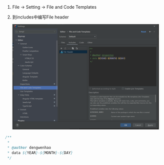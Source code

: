 1. File -> Setting -> File and Code Templates

2. 到includes中编写File header

   ![image-20220718172525216](img/image-20220718172525216.png)

```java
/**
 *
 * @author dengwenhao
 * data ${YEAR}-${MONTH}-${DAY}
 */
```

